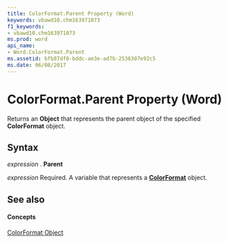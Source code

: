 ```yaml
---
title: ColorFormat.Parent Property (Word)
keywords: vbawd10.chm163971073
f1_keywords:
- vbawd10.chm163971073
ms.prod: word
api_name:
- Word.ColorFormat.Parent
ms.assetid: bfb87df8-bddc-ae3e-ad7b-2536307e92c5
ms.date: 06/08/2017
---
```



# ColorFormat.Parent Property (Word)

Returns an **Object** that represents the parent object of the specified **ColorFormat** object.


## Syntax

 _expression_ . **Parent**

 _expression_ Required. A variable that represents a **[ColorFormat](colorformat-object-word.md)** object.


## See also


#### Concepts


[ColorFormat Object](colorformat-object-word.md)

